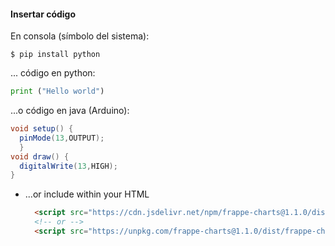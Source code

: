 #### Insertar código
En consola (símbolo del sistema):

  ```console
  $ pip install python
  ```

  ... código en python:
  ```python
  print ("Hello world")
  ```

  ...o código en java (Arduino):
  ```java
  void setup() {
    pinMode(13,OUTPUT);
    }
  void draw() {
    digitalWrite(13,HIGH);
  }
  ```

* ...or include within your HTML

  ```html
    <script src="https://cdn.jsdelivr.net/npm/frappe-charts@1.1.0/dist/frappe-charts.min.iife.js"></script>
    <!-- or -->
    <script src="https://unpkg.com/frappe-charts@1.1.0/dist/frappe-charts.min.iife.js"></script>
  ```

